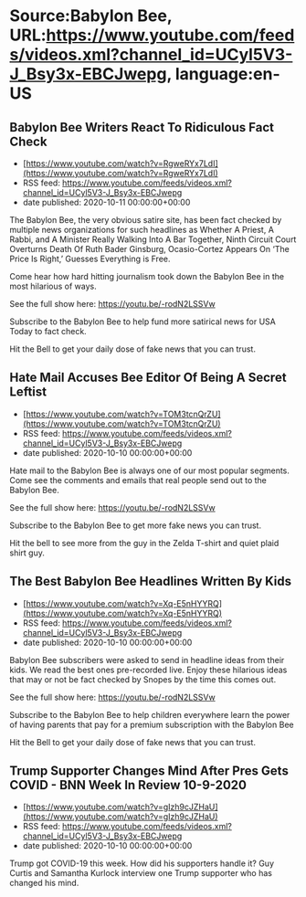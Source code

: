 # Source:Babylon Bee, URL:https://www.youtube.com/feeds/videos.xml?channel_id=UCyl5V3-J_Bsy3x-EBCJwepg, language:en-US

## Babylon Bee Writers React To Ridiculous Fact Check
 - [https://www.youtube.com/watch?v=RgweRYx7LdI](https://www.youtube.com/watch?v=RgweRYx7LdI)
 - RSS feed: https://www.youtube.com/feeds/videos.xml?channel_id=UCyl5V3-J_Bsy3x-EBCJwepg
 - date published: 2020-10-11 00:00:00+00:00

The Babylon Bee, the very obvious satire site, has been fact checked by multiple news organizations for such headlines as Whether A Priest, A Rabbi, and A Minister Really Walking Into A Bar Together, Ninth Circuit Court Overturns Death Of Ruth Bader Ginsburg, Ocasio-Cortez Appears On ‘The Price Is Right,’ Guesses Everything is Free. 

Come hear how hard hitting journalism took down the Babylon Bee in the most hilarious of ways. 

See the full show here:
https://youtu.be/-rodN2LSSVw

Subscribe to the Babylon Bee to help fund more satirical news for USA Today to fact check. 

Hit the Bell to get your daily dose of fake news that you can trust.

## Hate Mail Accuses Bee Editor Of Being A Secret Leftist
 - [https://www.youtube.com/watch?v=TOM3tcnQrZU](https://www.youtube.com/watch?v=TOM3tcnQrZU)
 - RSS feed: https://www.youtube.com/feeds/videos.xml?channel_id=UCyl5V3-J_Bsy3x-EBCJwepg
 - date published: 2020-10-10 00:00:00+00:00

Hate mail to the Babylon Bee is always one of our most popular segments. Come see the comments and emails that real people send out to the Babylon Bee.

See the full show here:
https://youtu.be/-rodN2LSSVw

Subscribe to the Babylon Bee to get more fake news you can trust. 

Hit the bell to see more from the guy in the Zelda T-shirt and quiet plaid shirt guy.

## The Best Babylon Bee Headlines Written By Kids
 - [https://www.youtube.com/watch?v=Xq-E5nHYYRQ](https://www.youtube.com/watch?v=Xq-E5nHYYRQ)
 - RSS feed: https://www.youtube.com/feeds/videos.xml?channel_id=UCyl5V3-J_Bsy3x-EBCJwepg
 - date published: 2020-10-10 00:00:00+00:00

Babylon Bee subscribers were asked to send in headline ideas from their kids. We read the best ones pre-recorded live. Enjoy these hilarious ideas that may or not be fact checked by Snopes by the time this comes out. 

See the full show here:
https://youtu.be/-rodN2LSSVw

Subscribe to the Babylon Bee to help children everywhere learn the power of having parents that pay for a premium subscription with the Babylon Bee

Hit the Bell to get your daily dose of fake news that you can trust.

## Trump Supporter Changes Mind After Pres Gets COVID - BNN Week In Review 10-9-2020
 - [https://www.youtube.com/watch?v=gIzh9cJZHaU](https://www.youtube.com/watch?v=gIzh9cJZHaU)
 - RSS feed: https://www.youtube.com/feeds/videos.xml?channel_id=UCyl5V3-J_Bsy3x-EBCJwepg
 - date published: 2020-10-10 00:00:00+00:00

Trump got COVID-19 this week. How did his supporters handle it? Guy Curtis and Samantha Kurlock interview one Trump supporter who has changed his mind.

